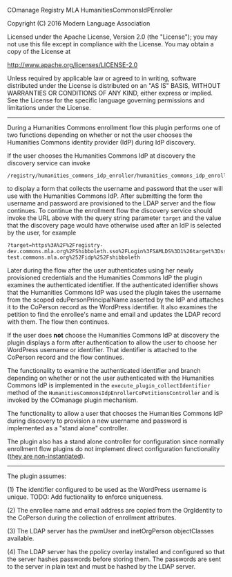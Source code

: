 COmanage Registry MLA HumanitiesCommonsIdPEnroller

Copyright (C) 2016 Modern Language Association

Licensed under the Apache License, Version 2.0 (the "License"); you may not use this file
except in compliance with the License. You may obtain a copy of the License at

http://www.apache.org/licenses/LICENSE-2.0

Unless required by applicable law or agreed to in writing, software distributed under
the License is distributed on an "AS IS" BASIS, WITHOUT WARRANTIES OR CONDITIONS OF ANY
KIND, either express or implied. See the License for the specific language governing
permissions and limitations under the License.

--------

During a Humanities Commons enrollment flow this plugin performs one of two functions
depending on whether or not the user chooses the Humanities Commons identity provider
(IdP) during IdP discovery.

If the user chooses the Humanities Commons IdP at discovery the discovery service
can invoke

```
/registry/humanities_commons_idp_enroller/humanities_commons_idp_enroller_accounts/provision
```

to display a form that collects the username and password that the user will use with
the Humanities Commons IdP. After submitting the form the username and password are
provisioned to the LDAP server and the flow continues. To continue the enrollment flow
the discovery service should invoke the URL above with the query string parameter
`target` and the value that the discovery page would have otherwise used after
an IdP is selected by the user, for example

```
?target=https%3A%2F%2Fregistry-dev.commons.mla.org%2FShibboleth.sso%2FLogin%3FSAMLDS%3D1%26target%3Dss%253Amem%253A58fd2928856cb1d50621cf34fa0614509f6e6e837dc0f3779fdc887a5f7cfa07%26entityID%3Dhttps%253A%252F%252Fhcommons-test.commons.mla.org%252Fidp%252Fshibboleth
```

Later during the flow after the user authenticates using her newly provisioned credentials
and the Humanities Commons IdP the plugin examines the authenticated identifier. 
If the authenticated identifier shows that the Humanities Commons IdP was used 
the plugin takes the username from the scoped eduPersonPrincipalName asserted by the 
IdP and attaches it to the CoPerson record as the WordPress identifier. It also
examines the petition to find the enrollee's name and email and updates the LDAP
record with them. The flow then continues.

If the user does **not** choose the Humanities Commons IdP at discovery the plugin
displays a form after authentication to allow the user to choose her WordPress
username or identifier. That identifier is attached to the CoPerson record and the
flow continues.

The functionality to examine the authenticated identifier and branch depending
on whether or not the user authenticated with the Humanities Commons IdP is
implemented in the `execute_plugin_collectIdentifier` method of the
`HumanitiesCommonsIdpEnrollerCoPetitionsController` and is invoked by the 
COmanage plugin mechanism.

The functionality to allow a user that chooses the Humanities Commons IdP
during discovery to provision a new username and password is implemented
as a "stand alone" controller.

The plugin also has a stand alone controller for configuration since normally
enrollment flow plugins do not implement direct configuration functionality
([they are non-instantiated](https://spaces.internet2.edu/display/COmanage/Writing+Registry+Plugins)).

--------

The plugin assumes:

(1) The identifier configured to be used as the WordPress username 
    is unique. TODO: Add fuctionality to enforce uniqueness.

(2) The enrollee name and email address are copied from the OrgIdentity
    to the CoPerson during the collection of enrollment attributes.

(3) The LDAP server has the pwmUser and inetOrgPerson objectClasses
    available.

(4) The LDAP server has the ppolicy overlay installed and configured so that
    the server hashes passwords before storing them. The passwords are sent
    to the server in plain text and must be hashed by the LDAP server.
